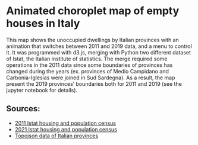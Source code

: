 # Animated choroplet map of empty houses in Italy
This map shows the unoccupied dwellings by Italian provinces with an animation that switches between 2011 and 2019 data, and a menu to control it. It was programmed with d3.js, merging with Python two different dataset of Istat, the Italian institute of statistics. The merge required some operations in the 2011 data since some boundaries of provinces has changed during the years (ex. provinces of Medio Campidano and Carbonia-Iglesias were joined in Sud Sardegna). As a result, the map present the 2019 provinces’ boundaries both for 2011 and 2019 (see the jupyter notebook for details).

## Sources:
- [2011 Istat housing and population census](http://dati-censimentopopolazione.istat.it/index.aspx?queryid=11967) 
- [2021 Istat housing and population census](http://dati-censimentipermanenti.istat.it/?lang=en&SubSessionId=aa99f561-c6ec-4244-bb42-6ce2443efe16)
- [Topojson data of Italian provinces](https://github.com/openpolis/geojson-italy/blob/master/topojson/limits_IT_provinces.topo.json)

